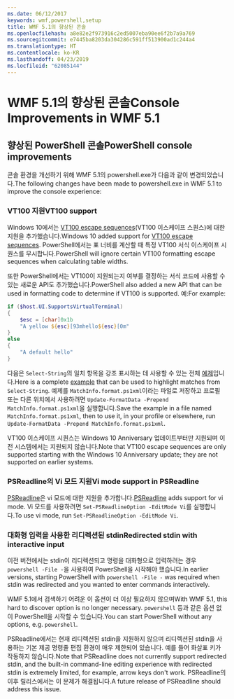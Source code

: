 ```yaml
---
ms.date: 06/12/2017
keywords: wmf,powershell,setup
title: WMF 5.1의 향상된 콘솔
ms.openlocfilehash: a8e82e2f973916c2ed5007eba90ee6f2b7a9a769
ms.sourcegitcommit: e7445ba8203da304286c591ff513900ad1c244a4
ms.translationtype: HT
ms.contentlocale: ko-KR
ms.lasthandoff: 04/23/2019
ms.locfileid: "62085144"
---
```

# <a name="console-improvements-in-wmf-51"></a><span data-ttu-id="a2346-103">WMF 5.1의 향상된 콘솔</span><span class="sxs-lookup"><span data-stu-id="a2346-103">Console Improvements in WMF 5.1</span></span>

## <a name="powershell-console-improvements"></a><span data-ttu-id="a2346-104">향상된 PowerShell 콘솔</span><span class="sxs-lookup"><span data-stu-id="a2346-104">PowerShell console improvements</span></span>

<span data-ttu-id="a2346-105">콘솔 환경을 개선하기 위해 WMF 5.1의 powershell.exe가 다음과 같이 변경되었습니다.</span><span class="sxs-lookup"><span data-stu-id="a2346-105">The following changes have been made to powershell.exe in WMF 5.1 to improve the console experience:</span></span>

### <a name="vt100-support"></a><span data-ttu-id="a2346-106">VT100 지원</span><span class="sxs-lookup"><span data-stu-id="a2346-106">VT100 support</span></span>

<span data-ttu-id="a2346-107">Windows 10에서는 [VT100 escape sequences](/windows/console/console-virtual-terminal-sequences)(VT100 이스케이프 스퀀스)에 대한 지원을 추가했습니다.</span><span class="sxs-lookup"><span data-stu-id="a2346-107">Windows 10 added support for [VT100 escape sequences](/windows/console/console-virtual-terminal-sequences).</span></span>
<span data-ttu-id="a2346-108">PowerShell에서는 표 너비를 계산할 때 특정 VT100 서식 이스케이프 시퀀스를 무시합니다.</span><span class="sxs-lookup"><span data-stu-id="a2346-108">PowerShell will ignore certain VT100 formatting escape sequences when calculating table widths.</span></span>

<span data-ttu-id="a2346-109">또한 PowerShell에서는 VT100이 지원되는지 여부를 결정하는 서식 코드에 사용할 수 있는 새로운 API도 추가했습니다.</span><span class="sxs-lookup"><span data-stu-id="a2346-109">PowerShell also added a new API that can be used in formatting code to determine if VT100 is supported.</span></span>
<span data-ttu-id="a2346-110">예:</span><span class="sxs-lookup"><span data-stu-id="a2346-110">For example:</span></span>

```powershell
if ($host.UI.SupportsVirtualTerminal)
{
    $esc = [char]0x1b
    "A yellow ${esc}[93mhello${esc}[0m"
}
else
{
    "A default hello"
}
```

<span data-ttu-id="a2346-111">다음은 `Select-String`의 일치 항목을 강조 표시하는 데 사용할 수 있는 전체 [예제](https://gist.github.com/lzybkr/dcb973dccd54900b67783c48083c28f7)입니다.</span><span class="sxs-lookup"><span data-stu-id="a2346-111">Here is a complete [example](https://gist.github.com/lzybkr/dcb973dccd54900b67783c48083c28f7) that can be used to highlight matches from `Select-String`.</span></span>
<span data-ttu-id="a2346-112">예제를 `MatchInfo.format.ps1xml`이라는 파일로 저장하고 프로필 또는 다른 위치에서 사용하려면 `Update-FormatData -Prepend MatchInfo.format.ps1xml`을 실행합니다.</span><span class="sxs-lookup"><span data-stu-id="a2346-112">Save the example in a file named `MatchInfo.format.ps1xml`, then to use it, in your profile or elsewhere, run `Update-FormatData -Prepend MatchInfo.format.ps1xml`.</span></span>

<span data-ttu-id="a2346-113">VT100 이스케이프 시퀀스는 Windows 10 Anniversary 업데이트부터만 지원되며 이전 시스템에서는 지원되지 않습니다.</span><span class="sxs-lookup"><span data-stu-id="a2346-113">Note that VT100 escape sequences are only supported starting with the Windows 10 Anniversary update; they are not supported on earlier systems.</span></span>

### <a name="vi-mode-support-in-psreadline"></a><span data-ttu-id="a2346-114">PSReadline의 Vi 모드 지원</span><span class="sxs-lookup"><span data-stu-id="a2346-114">Vi mode support in PSReadline</span></span>

<span data-ttu-id="a2346-115">[PSReadline](https://github.com/lzybkr/PSReadLine)은 vi 모드에 대한 지원을 추가합니다.</span><span class="sxs-lookup"><span data-stu-id="a2346-115">[PSReadline](https://github.com/lzybkr/PSReadLine) adds support for vi mode.</span></span> <span data-ttu-id="a2346-116">Vi 모드를 사용하려면 `Set-PSReadlineOption -EditMode Vi`를 실행합니다.</span><span class="sxs-lookup"><span data-stu-id="a2346-116">To use vi mode, run `Set-PSReadlineOption -EditMode Vi`.</span></span>

### <a name="redirected-stdin-with-interactive-input"></a><span data-ttu-id="a2346-117">대화형 입력을 사용한 리디렉션된 stdin</span><span class="sxs-lookup"><span data-stu-id="a2346-117">Redirected stdin with interactive input</span></span>

<span data-ttu-id="a2346-118">이전 버전에서는 stdin이 리디렉션되고 명령을 대화형으로 입력하려는 경우 `powershell -File -`을 사용하여 PowerShell을 시작해야 했습니다.</span><span class="sxs-lookup"><span data-stu-id="a2346-118">In earlier versions, starting PowerShell with `powershell -File -` was required when stdin was redirected and you wanted to enter commands interactively.</span></span>

<span data-ttu-id="a2346-119">WMF 5.1에서 검색하기 어려운 이 옵션이 더 이상 필요하지 않으며</span><span class="sxs-lookup"><span data-stu-id="a2346-119">With WMF 5.1, this hard to discover option is no longer necessary.</span></span>
<span data-ttu-id="a2346-120">`powershell` 등과 같은 옵션 없이 PowerShell을 시작할 수 있습니다.</span><span class="sxs-lookup"><span data-stu-id="a2346-120">You can start PowerShell without any options, e.g. `powershell`.</span></span>

<span data-ttu-id="a2346-121">PSReadline에서는 현재 리디렉션된 stdin을 지원하지 않으며 리디렉션된 stdin을 사용하는 기본 제공 명령줄 편집 환경이 매우 제한되어 있습니다. 예를 들어 화살표 키가 작동하지 않습니다.</span><span class="sxs-lookup"><span data-stu-id="a2346-121">Note that PSReadline does not currently support redirected stdin, and the built-in command-line editing experience with redirected stdin is extremely limited, for example, arrow keys don't work.</span></span>
<span data-ttu-id="a2346-122">PSReadline의 이후 릴리스에서는 이 문제가 해결됩니다.</span><span class="sxs-lookup"><span data-stu-id="a2346-122">A future release of PSReadline should address this issue.</span></span>